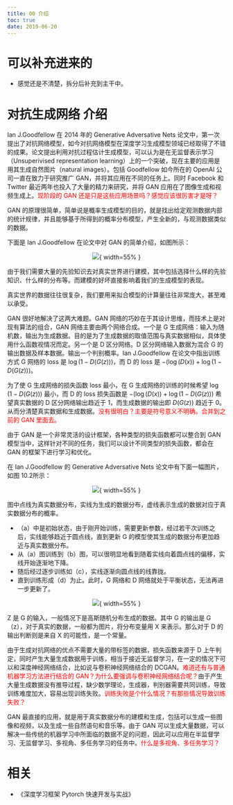 ```yaml
---
title: 00 介绍
toc: true
date: 2019-06-20
---
```

# 可以补充进来的

- 感觉还是不清楚，拆分后补充到主干中。

# 对抗生成网络 介绍


Ian J.Goodfellow 在 2014 年的 Generative Adversative Nets 论文中，第一次提出了对抗网络模型，如今对抗网络模型在深度学习生成模型领域已经取得了不错的成果。论文提出利用对抗过程估计生成模型，可以认为是在无监督表示学习（Unsuperivised representation learning）上的一个突破，现在主要的应用是用其生成自然图片（natural images）。包括 Goodfellow 如今所在的 OpenAI 公司一直在致力于研究推广 GAN，并将其应用在不同的任务上。同时 Facebook 和 Twitter 最近两年也投入了大量的精力来研究，并将 GAN 应用在了图像生成和视频生成上。<span style="color:red;">现阶段的 GAN 还是只是这些应用场景吗？感觉应该很厉害才是呀？</span>

GAN 的原理很简单，简单说是概率生成模型的目的，就是找出给定观测数据内部的统计规律，并且能够基于所得到的概率分布模型，产生全新的，与观测数据类似的数据。

下面是 Ian J.Goodfellow 在论文中对 GAN 的简单介绍，如图所示：

<center>

![](http://images.iterate.site/blog/image/20190620/BX4NXY2Y7psq.png?imageslim){ width=55% }

</center>


由于我们需要大量的先验知识去对真实世界进行建模，其中包括选择什么样的先验知识、什么样的分布等。而建模的好坏直接影响着我们的生成模型的表现。


真实世界的数据往往很复杂，我们要用来拟合模型的计算量往往非常庞大，甚至难以承受。

GAN 很好地解决了这两大难题。GAN 网络的巧妙在于其设计思维，而技术上是对现有算法的组合，GAN 网络主要由两个网络合成。一个是 G 生成网络：输入为随机数，输出为生成数据。目的是为了生成数据的取值范围与真实数据相似，具体使用什么函数视情况而定。另一个是 D 区分网络。D 区分网络输入数据为混合 G 的输出数据及样本数据。输出一个判别概率。Ian J.Goodfellow 在论文中指出训练方式 G 网络的 loss 是 $\log (1-D(G(z)))$，而 D 的 loss 是 $-(\log (D(x))+\log (1-D(G(z)))$。

为了使 G 生成网络的损失函数 loss 最小，在 G 生成网络的训练的时候希望  $\log (1-D(G(z)))$ 最小，而 D 的 loss 损失函数是  $-(\log (D(x))+\log (1-D(G(z)))$ 希望真实数据的 D 区分网络输出趋近于 1，而生成数据的输出即 $D(G(z))$ 趋近于 0。从而分清楚真实数据和生成数据。<span style="color:red;">没有很明白？主要是符号意义不明确。合并到之前的 GAN 里面去。</span>

由于 GAN 是一个非常灵活的设计框架，各种类型的损失函数都可以整合到 GAN 模型当中，这样针对不同的任务，我们可以设计不同类型的损失函数，都会在 GAN 的框架下进行学习和优化。

在 Ian J.Goodfellow 的 Generative Adversative Nets 论文中有下面一幅图片，如图 10.2所示：


<center>

![](http://images.iterate.site/blog/image/20190620/de1GXvctLusV.png?imageslim){ width=55% }

</center>

图中点线为真实数据分布，实线为生成的数据分布，虚线表示生成的数据对应于真实数据分布的概率。

- （a）中是初始状态，由于刚开始训练，需要更新参数，经过若干次训练之后，实线能够趋近于圆点线，直到更新 G 的模型使其生成的数据分布更加趋近与真实数据分布。
- 从（a）图训练到（b）图，可以很明显地看到随着实线向着圆点线的偏移，实线开始逐渐地下降。
- 随后经过逐步训练如（c），实线逐渐向圆点线的线靠拢。
- 直到训练形成（d）为止。此时，G 网络和 D 网络就处于平衡状态，无法再进一步更新了。


<center>

![](http://images.iterate.site/blog/image/20190620/tF8pLGegw3mw.png?imageslim){ width=55% }

</center>

Z 是 G 的输入，一般情况下是高斯随机分布生成的数据。其中 G 的输出是 G（z），对于真实的数据，一般都为图片，将分布变量用 X 来表示。那么对于 D 的输出判断则是来自 X 的可能性，是一个常量。


由于生成对抗网络的优点不需要大量的带标签的数据，损失函数来源于 D 上午判定，同时产生大量生成数据用于训练，相当于接近无监督学习，在一定的情况下可以和深度神经网络结合，比如说与卷积神经网络结合的 DCGAN。<span style="color:red;">难道还有与普通机器学习方法进行结合的 GAN？为什么要强调与卷积神经网络结合呢？</span>由于产生大量生成数据没有推导过程，缺少数学理论，生成器，判别器需要共同训练，导致训练难度加大，容易出现训练失败。<span style="color:red;">训练失败是个什么情况？有那些情况导致训练失败？</span>

GAN 最直接的应用，就是用于真实数据分布的建模和生成，包括可以生成一些图像和视频，以及生成一些自然语句和音乐等。由于 GAN 可以生成大量数据，可以解决一些传统的机器学习中所面临的数据不足的问题，因此可以应用在半监督学习、无监督学习、多视角、多任务学习的任务中。<span style="color:red;">什么是多视角、多任务学习？</span>








# 相关

- 《深度学习框架 Pytorch 快速开发与实战》
